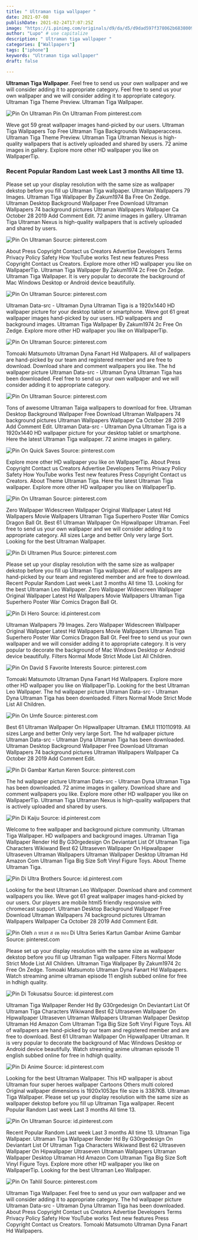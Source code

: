 ```yaml
---
title: " Ultraman tiga wallpaper "
date: 2021-07-08
publishDate: 2021-02-24T17:07:25Z
image: "https://i.pinimg.com/originals/d9/da/d5/d9dad597f378062b6838009e1bee893e.png"
author: "Lupo" # use capitalize
description: " Ultraman tiga wallpaper "
categories: ["Wallpapers"]
tags: ["iphone"]
keywords: "Ultraman tiga wallpaper"
draft: false

---
```



**Ultraman Tiga Wallpaper**. Feel free to send us your own wallpaper and we will consider adding it to appropriate category. Feel free to send us your own wallpaper and we will consider adding it to appropriate category. Ultraman Tiga Theme Preview. Ultraman Tiga Wallpaper.

![Pin On Ultraman](https://i.pinimg.com/originals/86/dd/f9/86ddf99c4b518f9d134c924cedbd2791.jpg "Pin On Ultraman")
Pin On Ultraman From pinterest.com


Weve got 59 great wallpaper images hand-picked by our users. Ultraman Tiga Wallpapers Top Free Ultraman Tiga Backgrounds Wallpaperaccess. Ultraman Tiga Theme Preview. Ultraman Tiga Ultraman Nexus is high-quality wallpapers that is actively uploaded and shared by users. 72 anime images in gallery. Explore more other HD wallpaper you like on WallpaperTip.

### Recent Popular Random Last week Last 3 months All time 13.

Please set up your display resolution with the same size as wallpaper dekstop before you fill up Ultraman Tiga wallpaper. Ultraman Wallpapers 79 Images. Ultraman Tiga Wallpaper By Zakum1974 Ba Free On Zedge. Ultraman Desktop Background Wallpaper Free Download Ultraman Wallpapers 74 background pictures Ultraman Wallpapers Wallpaper Ca October 28 2019 Add Comment Edit. 72 anime images in gallery. Ultraman Tiga Ultraman Nexus is high-quality wallpapers that is actively uploaded and shared by users.


![Pin On Ultraman](https://i.pinimg.com/originals/03/f6/5c/03f65cd094de3b26b7ef102dffdf61db.jpg "Pin On Ultraman")
Source: pinterest.com

About Press Copyright Contact us Creators Advertise Developers Terms Privacy Policy Safety How YouTube works Test new features Press Copyright Contact us Creators. Explore more other HD wallpaper you like on WallpaperTip. Ultraman Tiga Wallpaper By Zakum1974 2c Free On Zedge. Ultraman Tiga Wallpaper. It is very popular to decorate the background of Mac Windows Desktop or Android device beautifully.

![Pin On Ultraman](https://i.pinimg.com/originals/7d/4c/be/7d4cbe2d06a47f1eab909316afb2ed8d.png "Pin On Ultraman")
Source: pinterest.com

Ultraman Data-src - Ultraman Dyna Ultraman Tiga is a 1920x1440 HD wallpaper picture for your desktop tablet or smartphone. Weve got 61 great wallpaper images hand-picked by our users. HD wallpapers and background images. Ultraman Tiga Wallpaper By Zakum1974 2c Free On Zedge. Explore more other HD wallpaper you like on WallpaperTip.

![Pin On Ultraman](https://i.pinimg.com/originals/4f/34/27/4f3427af465ceb52a95f826a94436115.png "Pin On Ultraman")
Source: pinterest.com

Tomoaki Matsumoto Ultraman Dyna Fanart Hd Wallpapers. All of wallpapers are hand-picked by our team and registered member and are free to download. Download share and comment wallpapers you like. The hd wallpaper picture Ultraman Data-src - Ultraman Dyna Ultraman Tiga has been downloaded. Feel free to send us your own wallpaper and we will consider adding it to appropriate category.

![Pin On Ultraman](https://i.pinimg.com/originals/86/dd/f9/86ddf99c4b518f9d134c924cedbd2791.jpg "Pin On Ultraman")
Source: pinterest.com

Tons of awesome Ultraman Taiga wallpapers to download for free. Ultraman Desktop Background Wallpaper Free Download Ultraman Wallpapers 74 background pictures Ultraman Wallpapers Wallpaper Ca October 28 2019 Add Comment Edit. Ultraman Data-src - Ultraman Dyna Ultraman Tiga is a 1920x1440 HD wallpaper picture for your desktop tablet or smartphone. Here the latest Ultraman Tiga wallpaper. 72 anime images in gallery.

![Pin On Quick Saves](https://i.pinimg.com/originals/20/c5/c1/20c5c13bb1bd69a27fbc3c11805c046a.jpg "Pin On Quick Saves")
Source: pinterest.com

Explore more other HD wallpaper you like on WallpaperTip. About Press Copyright Contact us Creators Advertise Developers Terms Privacy Policy Safety How YouTube works Test new features Press Copyright Contact us Creators. About Theme Ultraman Tiga. Here the latest Ultraman Tiga wallpaper. Explore more other HD wallpaper you like on WallpaperTip.

![Pin On Ultraman](https://i.pinimg.com/originals/18/7c/b4/187cb428bd7f7af86580c52e204dc067.jpg "Pin On Ultraman")
Source: pinterest.com

Zero Wallpaper Widescreen Wallpaper Original Wallpaper Latest Hd Wallpapers Movie Wallpapers Ultraman Tiga Superhero Poster War Comics Dragon Ball Gt. Best 61 Ultraman Wallpaper On Hipwallpaper Ultraman. Feel free to send us your own wallpaper and we will consider adding it to appropriate category. All sizes Large and better Only very large Sort. Looking for the best Ultraman Wallpaper.

![Pin Di Ultramen Plus](https://i.pinimg.com/originals/ff/f9/63/fff963a8e19fbe7685adde962a9078cf.jpg "Pin Di Ultramen Plus")
Source: pinterest.com

Please set up your display resolution with the same size as wallpaper dekstop before you fill up Ultraman Tiga wallpaper. All of wallpapers are hand-picked by our team and registered member and are free to download. Recent Popular Random Last week Last 3 months All time 13. Looking for the best Ultraman Leo Wallpaper. Zero Wallpaper Widescreen Wallpaper Original Wallpaper Latest Hd Wallpapers Movie Wallpapers Ultraman Tiga Superhero Poster War Comics Dragon Ball Gt.

![Pin Di Hero](https://i.pinimg.com/originals/9b/73/e2/9b73e2542cedbc116441024b401b2a48.jpg "Pin Di Hero")
Source: id.pinterest.com

Ultraman Wallpapers 79 Images. Zero Wallpaper Widescreen Wallpaper Original Wallpaper Latest Hd Wallpapers Movie Wallpapers Ultraman Tiga Superhero Poster War Comics Dragon Ball Gt. Feel free to send us your own wallpaper and we will consider adding it to appropriate category. It is very popular to decorate the background of Mac Windows Desktop or Android device beautifully. Filters Normal Mode Strict Mode List All Children.

![Pin On David S Favorite Interests](https://i.pinimg.com/originals/ad/bb/55/adbb55b021e7cc1e2bd69ab51f4a6f04.jpg "Pin On David S Favorite Interests")
Source: pinterest.com

Tomoaki Matsumoto Ultraman Dyna Fanart Hd Wallpapers. Explore more other HD wallpaper you like on WallpaperTip. Looking for the best Ultraman Leo Wallpaper. The hd wallpaper picture Ultraman Data-src - Ultraman Dyna Ultraman Tiga has been downloaded. Filters Normal Mode Strict Mode List All Children.

![Pin On Umfe](https://i.pinimg.com/236x/27/2e/02/272e02fb5e0fbc15bcd72581ab09c069.jpg "Pin On Umfe")
Source: pinterest.com

Best 61 Ultraman Wallpaper On Hipwallpaper Ultraman. EMUI 1110110919. All sizes Large and better Only very large Sort. The hd wallpaper picture Ultraman Data-src - Ultraman Dyna Ultraman Tiga has been downloaded. Ultraman Desktop Background Wallpaper Free Download Ultraman Wallpapers 74 background pictures Ultraman Wallpapers Wallpaper Ca October 28 2019 Add Comment Edit.

![Pin Di Gambar Kartun Keren](https://i.pinimg.com/originals/87/f2/06/87f206ca663d1f02b945bac0c4221a8a.jpg "Pin Di Gambar Kartun Keren")
Source: pinterest.com

The hd wallpaper picture Ultraman Data-src - Ultraman Dyna Ultraman Tiga has been downloaded. 72 anime images in gallery. Download share and comment wallpapers you like. Explore more other HD wallpaper you like on WallpaperTip. Ultraman Tiga Ultraman Nexus is high-quality wallpapers that is actively uploaded and shared by users.

![Pin Di Kaiju](https://i.pinimg.com/originals/e3/2f/6d/e32f6dbb2e4d476d7bdc685cebf7939a.jpg "Pin Di Kaiju")
Source: id.pinterest.com

Welcome to free wallpaper and background picture community. Ultraman Tiga Wallpaper. HD wallpapers and background images. Ultraman Tiga Wallpaper Render Hd By G30rgedesign On Deviantart List Of Ultraman Tiga Characters Wikiwand Best 62 Ultraseven Wallpaper On Hipwallpaper Ultraseven Ultraman Wallpapers Ultraman Wallpaper Desktop Ultraman Hd Amazon Com Ultraman Tiga Big Size Soft Vinyl Figure Toys. About Theme Ultraman Tiga.

![Pin Di Ultra Brothers](https://i.pinimg.com/originals/ea/63/b7/ea63b704b3362b409da8da279ee3b433.jpg "Pin Di Ultra Brothers")
Source: id.pinterest.com

Looking for the best Ultraman Leo Wallpaper. Download share and comment wallpapers you like. Weve got 61 great wallpaper images hand-picked by our users. Our players are mobile html5 friendly responsive with chromecast support. Ultraman Desktop Background Wallpaper Free Download Ultraman Wallpapers 74 background pictures Ultraman Wallpapers Wallpaper Ca October 28 2019 Add Comment Edit.

![Pin Oleh ภ ทรภร ส งห ทอง Di Ultra Series Kartun Gambar Anime Gambar](https://i.pinimg.com/originals/db/55/a8/db55a8f11848761f53daae4cf00bd14c.jpg "Pin Oleh ภ ทรภร ส งห ทอง Di Ultra Series Kartun Gambar Anime Gambar")
Source: pinterest.com

Please set up your display resolution with the same size as wallpaper dekstop before you fill up Ultraman Tiga wallpaper. Filters Normal Mode Strict Mode List All Children. Ultraman Tiga Wallpaper By Zakum1974 2c Free On Zedge. Tomoaki Matsumoto Ultraman Dyna Fanart Hd Wallpapers. Watch streaming anime ultraman episode 11 english subbed online for free in hdhigh quality.

![Pin Di Tokusatsu](https://i.pinimg.com/originals/e6/3a/2c/e63a2c677deaf4b8db2eb7ef311bba67.jpg "Pin Di Tokusatsu")
Source: id.pinterest.com

Ultraman Tiga Wallpaper Render Hd By G30rgedesign On Deviantart List Of Ultraman Tiga Characters Wikiwand Best 62 Ultraseven Wallpaper On Hipwallpaper Ultraseven Ultraman Wallpapers Ultraman Wallpaper Desktop Ultraman Hd Amazon Com Ultraman Tiga Big Size Soft Vinyl Figure Toys. All of wallpapers are hand-picked by our team and registered member and are free to download. Best 61 Ultraman Wallpaper On Hipwallpaper Ultraman. It is very popular to decorate the background of Mac Windows Desktop or Android device beautifully. Watch streaming anime ultraman episode 11 english subbed online for free in hdhigh quality.

![Pin Di Anime](https://i.pinimg.com/originals/34/05/ca/3405ca0ed60b3e33d0c3a52c52004960.jpg "Pin Di Anime")
Source: id.pinterest.com

Looking for the best Ultraman Wallpaper. This HD wallpaper is about Ultraman four super heroes wallpaper Cartoons Others multi colored Original wallpaper dimensions is 1920x1053px file size is 3387KB. Ultraman Tiga Wallpaper. Please set up your display resolution with the same size as wallpaper dekstop before you fill up Ultraman Tiga wallpaper. Recent Popular Random Last week Last 3 months All time 13.

![Pin On Ultraman](https://i.pinimg.com/originals/6b/6a/50/6b6a50a8ccf52bea97043ed8fa2b650c.jpg "Pin On Ultraman")
Source: id.pinterest.com

Recent Popular Random Last week Last 3 months All time 13. Ultraman Tiga Wallpaper. Ultraman Tiga Wallpaper Render Hd By G30rgedesign On Deviantart List Of Ultraman Tiga Characters Wikiwand Best 62 Ultraseven Wallpaper On Hipwallpaper Ultraseven Ultraman Wallpapers Ultraman Wallpaper Desktop Ultraman Hd Amazon Com Ultraman Tiga Big Size Soft Vinyl Figure Toys. Explore more other HD wallpaper you like on WallpaperTip. Looking for the best Ultraman Leo Wallpaper.

![Pin On Tahlil](https://i.pinimg.com/originals/d9/da/d5/d9dad597f378062b6838009e1bee893e.png "Pin On Tahlil")
Source: pinterest.com

Ultraman Tiga Wallpaper. Feel free to send us your own wallpaper and we will consider adding it to appropriate category. The hd wallpaper picture Ultraman Data-src - Ultraman Dyna Ultraman Tiga has been downloaded. About Press Copyright Contact us Creators Advertise Developers Terms Privacy Policy Safety How YouTube works Test new features Press Copyright Contact us Creators. Tomoaki Matsumoto Ultraman Dyna Fanart Hd Wallpapers.

